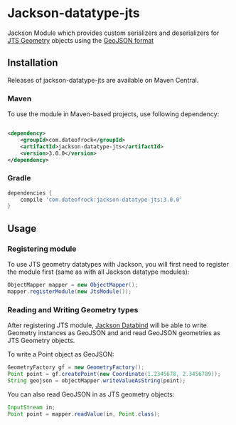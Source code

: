 # Jackson-datatype-jts

Jackson Module which provides custom serializers and deserializers for
[JTS Geometry](https://github.com/locationtech/jts/blob/master/modules/core/src/main/java/org/locationtech/jts/geom/Geometry.java) objects
using the [GeoJSON format](http://www.geojson.org/geojson-spec.html)

## Installation

Releases of jackson-datatype-jts are available on Maven Central.

### Maven

To use the module in Maven-based projects, use following dependency:

```xml

<dependency>
    <groupId>com.dateofrock</groupId>
    <artifactId>jackson-datatype-jts</artifactId>
    <version>3.0.0</version>
</dependency>    
```

### Gradle

```gradle
dependencies {
    compile 'com.dateofrock:jackson-datatype-jts:3.0.0'
}
```

## Usage

### Registering module

To use JTS geometry datatypes with Jackson, you will first need to register the module first (same as
with all Jackson datatype modules):

```java
ObjectMapper mapper = new ObjectMapper();
mapper.registerModule(new JtsModule());
```

### Reading and Writing Geometry types

After registering JTS module, [Jackson Databind](https://github.com/FasterXML/jackson-databind)
will be able to write Geometry instances as GeoJSON and
and read GeoJSON geometries as JTS Geometry objects.

To write a Point object as GeoJSON:

```java
GeometryFactory gf = new GeometryFactory();
Point point = gf.createPoint(new Coordinate(1.2345678, 2.3456789));
String geojson = objectMapper.writeValueAsString(point);
```

You can also read GeoJSON in as JTS geometry objects:

```java
InputStream in;
Point point = mapper.readValue(in, Point.class);
```
